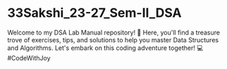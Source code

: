 # 33Sakshi_23-27_Sem-II_DSA
Welcome to my DSA Lab Manual repository! 📘 Here, you'll find a treasure trove of exercises, tips, and solutions to help you master Data Structures and Algorithms. Let's embark on this coding adventure together! 💻 #CodeWithJoy
